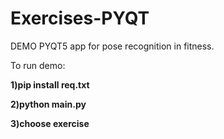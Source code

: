 # Exercises-PYQT
DEMO PYQT5 app for pose recognition in fitness.

To run demo: 
 
 **1)pip install req.txt**
 
 **2)python main.py**
 
 **3)choose exercise**